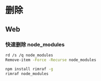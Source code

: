 # 删除

## Web

### 快速删除 node_modules

```bash
rd /s /q node_modules
Remove-item -Force -Recurse node_modules

npm install rimraf -g
rimraf node_modules
```
